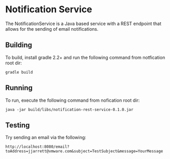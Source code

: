 Notification Service
====================

The NotificationService is a Java based service with a REST endpoint that allows for the sending of email notifications.

Building 
--------
To build, install gradle 2.2+ and run the following command from notfication root dir: 
```
gradle build
```

Running
-------
To run, execute the following command from nofication root dir:
```
java -jar build/libs/notification-rest-service-0.1.0.jar
```

Testing
-------
Try sending an email via the following:
```
http://localhost:8080/email?toAddress=jjarrett@vmware.com&subject=TestSubject&message=YourMessage
```

